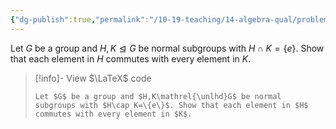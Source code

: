 ```yaml
---
{"dg-publish":true,"permalink":"/10-19-teaching/14-algebra-qual/problem-from-past-exams/group-theory/normal-subgroups-with-trivial-intersection/","tags":["group_theory"],"updated":"2025-03-18T10:32:22-07:00"}
---
```


Let $G$ be a group and $H,K\mathrel{\unlhd}G$ be normal subgroups with $H\cap K=\{e\}$. Show that each element in $H$ commutes with every element in $K$.

> [!info]- View $\LaTeX$ code
> ```
> Let $G$ be a group and $H,K\mathrel{\unlhd}G$ be normal subgroups with $H\cap K=\{e\}$. Show that each element in $H$ commutes with every element in $K$.
> ```